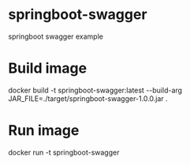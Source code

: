 # springboot-swagger
springboot swagger example

# Build image

docker build -t springboot-swagger:latest --build-arg  JAR_FILE=./target/springboot-swagger-1.0.0.jar  .

# Run image

docker run -t springboot-swagger
